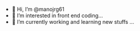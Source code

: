 - 👋 Hi, I’m @manojrg61
- 👀 I’m interested in front end coding...
- 🌱 I’m currently working and learning new stuffs ...

<!---
manojrg61/manojrg61 is a ✨ special ✨ repository because its `README.md` (this file) appears on your GitHub profile.
You can click the Preview link to take a look at your changes.
--->
